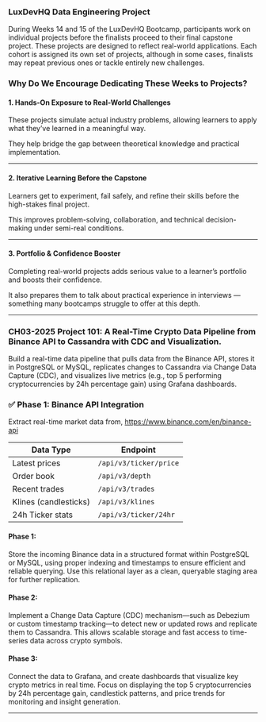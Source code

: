 ### LuxDevHQ Data Engineering Project

During Weeks 14 and 15 of the LuxDevHQ Bootcamp, participants work on individual projects before the finalists proceed to their final capstone project. These projects are designed to reflect real-world applications. Each cohort is assigned its own set of projects, although in some cases, finalists may repeat previous ones or tackle entirely new challenges.


### Why Do We Encourage Dedicating These Weeks to Projects?

#### 1.  Hands-On Exposure to Real-World Challenges
These projects simulate actual industry problems, allowing learners to apply what they’ve learned in a meaningful way.

They help bridge the gap between theoretical knowledge and practical implementation.

---

#### 2. Iterative Learning Before the Capstone
Learners get to experiment, fail safely, and refine their skills before the high-stakes final project.

This improves problem-solving, collaboration, and technical decision-making under semi-real conditions.

---

#### 3. Portfolio & Confidence Booster
Completing real-world projects adds serious value to a learner’s portfolio and boosts their confidence.

It also prepares them to talk about practical experience in interviews — something many bootcamps struggle to offer at this depth.

---

### **CH03-2025 Project 101: A Real-Time Crypto Data Pipeline from Binance API to Cassandra with CDC and Visualization.**

Build a real-time data pipeline that pulls data from the Binance API, stores it in PostgreSQL or MySQL, replicates changes to Cassandra via Change Data Capture (CDC), and visualizes live metrics (e.g., top 5 performing cryptocurrencies by 24h percentage gain) using Grafana dashboards.

### ✅ Phase 1: Binance API Integration

Extract real-time market data from, https://www.binance.com/en/binance-api

| **Data Type**         | **Endpoint**                  |
|------------------------|-------------------------------|
| Latest prices          | `/api/v3/ticker/price`        |
| Order book             | `/api/v3/depth`               |
| Recent trades          | `/api/v3/trades`              |
| Klines (candlesticks)  | `/api/v3/klines`              |
| 24h Ticker stats       | `/api/v3/ticker/24hr`         |

#### **Phase 1:**
Store the incoming Binance data in a structured format within PostgreSQL or MySQL, using proper indexing and timestamps to ensure efficient and reliable querying. Use this relational layer as a clean, queryable staging area for further replication.

#### **Phase 2:**
Implement a Change Data Capture (CDC) mechanism—such as Debezium or custom timestamp tracking—to detect new or updated rows and replicate them to Cassandra. This allows scalable storage and fast access to time-series data across crypto symbols.

#### **Phase 3:**
Connect the data to Grafana, and create dashboards that visualize key crypto metrics in real time. Focus on displaying the top 5 cryptocurrencies by 24h percentage gain, candlestick patterns, and price trends for monitoring and insight generation.

---



